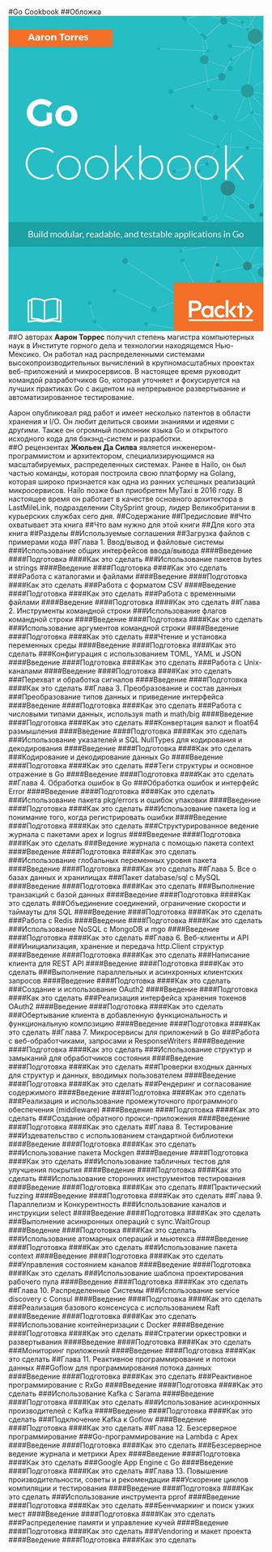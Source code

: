 #Go Cookbook
##Обложка
![Go Cookbook](Cover.png)
##О авторах
**Аарон Торрес** получил степень магистра компьютерных наук в Институте горного дела и технологии находящемся Нью-Мексико.
Он работал над распределенными системами высокопроизводительных вычислений в крупномасштабных проектах веб-приложений и микросервисов.
В настоящее время руководит командой разработчиков Go, которая уточняет и фокусируется на лучших практиках Go с
акцентом на непрерывное развертывание и автоматизированное тестирование.  

Аарон опубликовал ряд работ и имеет несколько патентов в области хранения и I/O.
Он любит делиться своими знаниями и идеями с другими.
Также он огромный поклонник языка Go и открытого исходного кода для бэкэнд-систем и разработки.  
##О рецензентах
**Жюльен Да Силва**
является инженером-программистом и архитектором, специализирующимся на масштабируемых, распределенных системах.
Ранее в Hailo, он был частью команды, которая построила свою платформу на Golang, которая широко признается как одна из ранних успешных реализаций микросервисов.
Hailo позже был приобретен MyTaxi в 2016 году. В настоящее время он работает в качестве основного архитектора в
LastMileLink, подразделении CitySprint group, лидер Великобритании в курьерских службах сего дня.
##Содержание
##Предисловие
##Что охватывает эта книга
##Что вам нужно для этой книги
##Для кого эта книга
##Разделы
##Используемые соглашения
##Загрузка файлов с примерами кода
##Глава 1. Ввод/вывод и файловые системы
###Использование общих интерфейсов ввода/вывода
####Введение
####Подготовка
####Как это сделать
###Использование пакетов bytes и strings
####Введение
####Подготовка
####Как это сделать
###Работа с каталогами и файлами
####Введение
####Подготовка
####Как это сделать
###Работа с форматом CSV
####Введение
####Подготовка
####Как это сделать
###Работа с временными файлами
####Введение
####Подготовка
####Как это сделать
##Глава 2. Инструменты командной строки
###Использование флагов командной строки
####Введение
####Подготовка
####Как это сделать
###Использование аргументов командной строки
####Введение
####Подготовка
####Как это сделать
###Чтение и установка переменных среды
####Введение
####Подготовка
####Как это сделать
###Конфигурация с использованием TOML, YAML и JSON
####Введение
####Подготовка
####Как это сделать
###Работа с Unix-каналами
####Введение
####Подготовка
####Как это сделать
###Перехват и обработка сигналов
####Введение
####Подготовка
####Как это сделать
##Глава 3. Преобразование и состав данных
###Преобразование типов данных и приведение интерфейса
####Введение
####Подготовка
####Как это сделать
###Работа с числовыми типами данных, используя math и math/big
####Введение
####Подготовка
####Как это сделать
###Конвертация валют и float64 размышления
####Введение
####Подготовка
####Как это сделать
###Использование указателей и SQL NullTypes для кодирования и декодирования
####Введение
####Подготовка
####Как это сделать
###Кодирование и декодирование данных Go
####Введение
####Подготовка
####Как это сделать
###Теги структуры и основное отражение в Go
####Введение
####Подготовка
####Как это сделать
##Глава 4. Обработка ошибок в Go
###Обработка ошибок и интерфейс Error
####Введение
####Подготовка
####Как это сделать
###Использование пакета pkg/errors и ошибок упаковки
####Введение
####Подготовка
####Как это сделать
###Использование пакета log и понимание того, когда регистрировать ошибки
####Введение
####Подготовка
####Как это сделать
###Структурированное ведение журнала с пакетами apex и logrus
####Введение
####Подготовка
####Как это сделать
###Ведение журнала с помощью пакета context
####Введение
####Подготовка
####Как это сделать
###Использование глобальных переменных уровня пакета
####Введение
####Подготовка
####Как это сделать
##Глава 5. Все о базах данных и хранилищах
###Пакет database/sql с MySQL
####Введение
####Подготовка
####Как это сделать
###Выполнение транзакций с базой данных
####Введение
####Подготовка
####Как это сделать
###Объединение соединений, ограничение скорости и таймауты для SQL
####Введение
####Подготовка
####Как это сделать
###Работа с Redis
####Введение
####Подготовка
####Как это сделать
###Использование NoSQL с MongoDB и mgo
####Введение
####Подготовка
####Как это сделать
##Глава 6. Веб-клиенты и API
###Инициализация, хранение и передача http.Client структур
####Введение
####Подготовка
####Как это сделать
###Написание клиента для REST API
####Введение
####Подготовка
####Как это сделать
###Выполнение параллельных и асинхронных клиентских запросов
####Введение
####Подготовка
####Как это сделать
###Создание и использование OAuth2
####Введение
####Подготовка
####Как это сделать
###Реализация интерфейса хранения токенов OAuth2
####Введение
####Подготовка
####Как это сделать
###Обертывание клиента в добавленную функциональность и функциональную композицию
####Введение
####Подготовка
####Как это сделать
##Глава 7. Микросервисы для приложений в Go
###Работа с веб-обработчиками, запросами и ResponseWriters
####Введение
####Подготовка
####Как это сделать
###Использование структур и замыканий для обработчиков состояния
####Введение
####Подготовка
####Как это сделать
###Проверки входных данных для структур и данных, вводимых пользователем
####Введение
####Подготовка
####Как это сделать
###Рендеринг и согласование содержимого
####Введение
####Подготовка
####Как это сделать
###Реализация и использование промежуточного программного обеспечения (middleware)
####Введение
####Подготовка
####Как это сделать
###Создание обратного прокси-приложения
####Введение
####Подготовка
####Как это сделать
##Глава 8. Тестирование
###Издевательство с использованием стандартной библиотеки
####Введение
####Подготовка
####Как это сделать
###Использование пакета Mockgen
####Введение
####Подготовка
####Как это сделать
###Использование табличных тестов для улучшения покрытия
####Введение
####Подготовка
####Как это сделать
###Использование сторонних инструментов тестирования
####Введение
####Подготовка
####Как это сделать
###Практический fuzzing
####Введение
####Подготовка
####Как это сделать
##Глава 9. Параллелизм и Конкурентность
###Использование каналов и инструкции select
####Введение
####Подготовка
####Как это сделать
###Выполнение асинхронных операций с sync.WaitGroup
####Введение
####Подготовка
####Как это сделать
###Использование атомарных операций и мьютекса
####Введение
####Подготовка
####Как это сделать
###Использование пакета context
####Введение
####Подготовка
####Как это сделать
###Управления состоянием каналов
####Введение
####Подготовка
####Как это сделать
###Использование шаблона проектирования рабочего пула
####Введение
####Подготовка
####Как это сделать
##Глава 10. Распределенные Системы
###Использование service discovery с Consul
####Введение
####Подготовка
####Как это сделать
###Реализация базового консенсуса с использованием Raft
####Введение
####Подготовка
####Как это сделать
###Использование контейнеризации с Docker
####Введение
####Подготовка
####Как это сделать
###Стратегии оркестровки и развертывания
####Введение
####Подготовка
####Как это сделать
###Мониторинг приложений
####Введение
####Подготовка
####Как это сделать
##Глава 11. Реактивное программирование и потоки данных
###Goflow для программирования потока данных
####Введение
####Подготовка
####Как это сделать
###Реактивное программирование с RxGo
####Введение
####Подготовка
####Как это сделать
###Использование Kafka с Sarama
####Введение
####Подготовка
####Как это сделать
###Использование асинхронных производителей с Kafka
####Введение
####Подготовка
####Как это сделать
###Подключение Kafka к Goflow
####Введение
####Подготовка
####Как это сделать
##Глава 12. Безсерверное программирование
###Go-программирование на Lambda с Apex
####Введение
####Подготовка
####Как это сделать
###Безсерверное ведение журнала и метрики Apex
####Введение
####Подготовка
####Как это сделать
###Google App Engine с Go
####Введение
####Подготовка
####Как это сделать
##Глава 13. Повышение производительности, советы и рекомендации
###Ускорение циклов компиляции и тестирования
####Введение
####Подготовка
####Как это сделать
###Использование инструмента pprof
####Введение
####Подготовка
####Как это сделать
###Бенчмаркинг и поиск узких мест
####Введение
####Подготовка
####Как это сделать
###Распределение памяти и управление кучей
####Введение
####Подготовка
####Как это сделать
###Vendoring и макет проекта
####Введение
####Подготовка
####Как это сделать